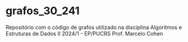 # grafos_30_241
Repositório com o código de grafos utilizado na disciplina Algoritmos e Estruturas de Dados II 2024/1 - EP/PUCRS Prof. Marcelo Cohen
